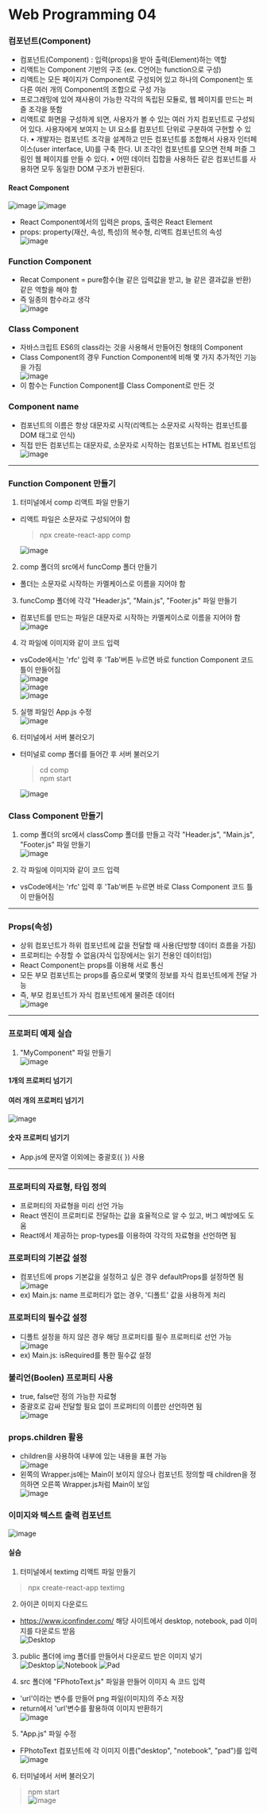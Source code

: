 # Web Programming 04

### 컴포넌트(Component)
- 컴포넌트(Component) : 입력(props)을 받아 출력(Element)하는 역할
- 리액트는 Component 기반의 구조 (ex. C언어는 function으로 구성)
- 리액트는 모든 페이지가 Component로 구성되어 있고 하나의 Component는 또 다른 여러 개의 Component의
조합으로 구성 가능
- 프로그래밍에 있어 재사용이 가능한 각각의 독립된 모듈로, 웹 페이지를 만드는 퍼즐 조각을 뜻함
- 리액트로 화면을 구성하게 되면, 사용자가 볼 수 있는 여러 가지 컴포넌트로 구성되어 있다. 사용자에게 보여지
는 UI 요소를 컴포넌트 단위로 구분하여 구현할 수 있다.
• 개발자는 컴포넌트 조각을 설계하고 만든 컴포넌트를 조합해서 사용자 인터페이스(user interface, UI)를 구축
한다. UI 조각인 컴포넌트를 모으면 전체 퍼즐 그림인 웹 페이지를 만들 수 있다.
• 어떤 데이터 집합을 사용하든 같은 컴포넌트를 사용하면 모두 동일한 DOM 구조가 반환된다.

#### React Component</br>
![image](https://github.com/Gnyo/React/assets/102850495/cd048f01-8eeb-43ef-b703-6d4ef182269f)
![image](https://github.com/Gnyo/React/assets/102850495/e62f5f32-1e2b-4bfd-b810-855f752402b4)
- React Component에서의 입력은 props, 출력은 React Element
- props: property(재산, 속성, 특성)의 복수형, 리액트 컴포넌트의 속성</br>
![image](https://github.com/Gnyo/React/assets/102850495/9817225e-6e09-4e34-a0bb-730370c5604e)


### Function Component
- Recat Component = pure함수(늘 같은 입력값을 받고, 늘 같은 결과값을 반환) 같은 역할을 해야 함
- 즉 일종의 함수라고 생각</br>
![image](https://github.com/Gnyo/React/assets/102850495/e5c9ce3e-76e5-4bc5-8e53-38258ff71b45)


### Class Component
- 자바스크립트 ES6의 class라는 것을 사용해서 만들어진 형태의 Component
- Class Component의 경우 Function Component에 비해 몇 가지 추가적인 기능을 가짐</br>
![image](https://github.com/Gnyo/React/assets/102850495/79de0146-39ca-4f7c-96f3-b4b08fe8c2ab)
- 이 함수는 Function Component를 Class Component로 만든 것

### Component name
- 컴포넌트의 이름은 항상 대문자로 시작(리액트는 소문자로 시작하는 컴포넌트를 DOM 태그로 인식)
- 직접 만든 컴포넌트는 대문자로, 소문자로 시작하는 컴포넌트는 HTML 컴포넌트임</br>
![image](https://github.com/Gnyo/React/assets/102850495/21f7086b-e2db-4c80-8e74-893e0dc1ca4c)

---

### Function Component 만들기
1. 터미널에서 comp 리액트 파일 만들기
- 리액트 파일은 소문자로 구성되어야 함
  > npx create-react-app comp</br>
  
  ![image](https://github.com/Gnyo/React/assets/102850495/291e9cfd-77be-489e-85b7-c29171813842)

2. comp 폴더의 src에서 funcComp 폴더 만들기
- 폴더는 소문자로 시작하는 카멜케이스로 이름을 지어야 함

3. funcComp 폴더에 각각 "Header.js", "Main.js", "Footer.js" 파일 만들기
- 컴포넌트를 만드는 파일은 대문자로 시작하는 카멜케이스로 이름을 지어야 함</br>
![image](https://github.com/Gnyo/React/assets/102850495/1d4a6fb1-2edc-4944-af9a-773b6d9e8412)

4. 각 파일에 이미지와 같이 코드 입력
- vsCode에서는 'rfc' 입력 후 'Tab'버튼 누르면 바로 function Component 코드 틀이 만들어짐</br>
![image](https://github.com/Gnyo/React/assets/102850495/1aa78d46-c881-4dcc-b647-80a0b5c556ad)</br>
![image](https://github.com/Gnyo/React/assets/102850495/8e178c29-ed88-4335-a397-2bf2c2caa40c)</br>
![image](https://github.com/Gnyo/React/assets/102850495/a142e028-9f27-43e1-a1d7-2ef85e1ad377)

5. 실행 파일인 App.js 수정</br>
![image](https://github.com/Gnyo/React/assets/102850495/33592601-c001-4eff-a43b-508aabb90148)

6. 터미널에서 서버 불러오기
- 터미널로 comp 폴더를 들어간 후 서버 불러오기
  > cd comp</br>
  > npm start</br>

  ![image](https://github.com/Gnyo/React/assets/102850495/0d1b00da-baa3-44a7-9931-31a34615ff34)


### Class Component 만들기
1. comp 폴더의 src에서 classComp 폴더를 만들고 각각 "Header.js", "Main.js", "Footer.js" 파일 만들기</br>
![image](https://github.com/Gnyo/React/assets/102850495/34f71ae4-fc0c-462b-8733-71b299f83847)

2. 각 파일에 이미지와 같이 코드 입력
- vsCode에서는 'rfc' 입력 후 'Tab'버튼 누르면 바로 Class Component 코드 틀이 만들어짐</br>

---

### Props(속성)
- 상위 컴포넌트가 하위 컴포넌트에 값을 전달할 때 사용(단방향 데이터 흐름을 가짐)
- 프로퍼티는 수정할 수 없음(자식 입장에서는 읽기 전용인 데이터임)
- React Component는 props를 이용해 서로 통신
- 모든 부모 컴포넌트는 props를 줌으로써 몇몇의 정보를 자식 컴포넌트에게 전달 가능
- 즉, 부모 컴포넌트가 자식 컴포넌트에게 물려준 데이터</br>
![image](https://github.com/Gnyo/React/assets/102850495/88e10768-67c4-427b-a5d0-aafbcee1ab8f)

---

### 프로퍼티 예제 실습
1. "MyComponent" 파일 만들기</br>
![image](https://github.com/Gnyo/React/assets/102850495/b956291f-225a-45aa-ac66-ef1a791ed3e3)
#### 1개의 프로퍼티 넘기기
#### 여러 개의 프로퍼티 넘기기</br>
![image](https://github.com/Gnyo/React/assets/102850495/64f257f1-a807-4458-885b-7711141c2c60)
#### 숫자 프로퍼티 넘기기
- App.js에 문자열 이외에는 중괄호({ }) 사용

---

### 프로퍼티의 자료형, 타입 정의
- 프로퍼티의 자료형을 미리 선언 가능
- React 엔진이 프로퍼티로 전달하는 값을 효율적으로 알 수 있고, 버그 예방에도 도움
- React에서 제공하는 prop-types를 이용하여 각각의 자료형을 선언하면 됨

### 프로퍼티의 기본값 설정
- 컴포넌트에 props 기본값을 설정하고 싶은 경우 defaultProps를 설정하면 됨</br>
![image](https://github.com/Gnyo/React/assets/102850495/aafbb268-bd9b-471c-8a3f-f13d15aa163a)
- ex) Main.js: name 프로퍼티가 없는 경우, '디폴트' 값을 사용하게 처리

### 프로퍼티의 필수값 설정
- 디폴트 설정을 하지 않은 경우 해당 프로퍼티를 필수 프로퍼티로 선언 가능</br>
![image](https://github.com/Gnyo/React/assets/102850495/955dafd0-87fb-4865-ba84-6576e07403a8)
- ex) Main.js: isRequired를 통한 필수값 설정

### 불리언(Boolen) 프로퍼티 사용
- true, false만 정의 가능한 자료형
- 중괄호로 감싸 전달할 필요 없이 프로퍼티의 이름만 선언하면 됨</br>
![image](https://github.com/Gnyo/React/assets/102850495/b86d541c-8f9c-43d3-ae03-084fade1c87d)

### props.children 활용
- children을 사용하여 내부에 있는 내용을 표현 가능</br>
![image](https://github.com/Gnyo/React/assets/102850495/ccc8bf37-5b37-4bfa-8bf9-6205ae2e5b22)
- 왼쪽의 Wrapper.js에는 Main이 보이지 않으나 컴포넌트 정의할 때 children을 정의하면 오른쪽 Wrapper.js처럼 Main이 보임</br>
![image](https://github.com/Gnyo/React/assets/102850495/d9f8ce34-22b9-4222-987f-7254aafd2fde)

### 이미지와 텍스트 출력 컴포넌트</br>
![image](https://github.com/Gnyo/React/assets/102850495/14885e98-e0a1-436c-9061-a2e3b7a59892)

#### 실슴
1. 터미널에서 textimg 리액트 파일 만들기
> npx create-react-app textimg</br>

2. 아이콘 이미지 다운로드
- https://www.iconfinder.com/ 해당 사이트에서 desktop, notebook, pad 이미지를 다운로드 받음</br>
![Desktop](https://github.com/Gnyo/React/assets/102850495/a8627d92-1d14-46e2-bc54-e649ebc93e10)

3. public 폴더에 img 폴더를 만들어서 다운로드 받은 이미지 넣기</br>
![Desktop](https://github.com/Gnyo/React/assets/102850495/ab3a16af-37a0-467d-808c-1073bbfa68f8)
![Notebook](https://github.com/Gnyo/React/assets/102850495/eba68ac1-fd71-479a-91d4-194587c41a0e)
![Pad](https://github.com/Gnyo/React/assets/102850495/7dd393ec-aed6-4ecc-8495-3fa540d030a4)


5. src 폴더에 "FPhotoText.js" 파일을 만들어 이미지 속 코드 입력</br>
- 'url'이라는 변수를 만들어 png 파일(이미지)의 주소 저장
- return에서 'url'변수를 활용하여 이미지 반환하기</br>
![image](https://github.com/Gnyo/React/assets/102850495/94b6ea5b-19ec-44e7-903d-e465c6c5d86f)

5. "App.js" 파일 수정
- FPhotoText 컴포넌트에 각 이미지 이름("desktop", "notebook", "pad")를 입력</br>
![image](https://github.com/Gnyo/React/assets/102850495/8038f6ac-8375-40b6-a25f-07029544e79b)

6. 터미널에서 서버 불러오기
> npm start</br>
![image](https://github.com/Gnyo/React/assets/102850495/a2870819-773b-402b-8454-646a978f659c)
